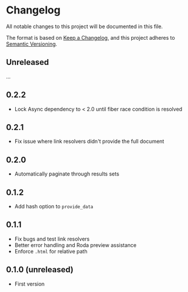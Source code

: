 # Changelog

All notable changes to this project will be documented in this file.

The format is based on [Keep a Changelog](https://keepachangelog.com/en/1.0.0/),
and this project adheres to [Semantic Versioning](https://semver.org/spec/v2.0.0.html).

## Unreleased

...

## 0.2.2

- Lock Async dependency to < 2.0 until fiber race condition is resolved

## 0.2.1

- Fix issue where link resolvers didn't provide the full document

## 0.2.0

- Automatically paginate through results sets

## 0.1.2

- Add hash option to `provide_data`

## 0.1.1

- Fix bugs and test link resolvers
- Better error handling and Roda preview assistance
- Enforce `.html` for relative path

## 0.1.0 (unreleased)

- First version
